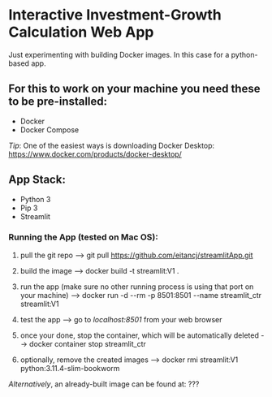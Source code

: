 # Interactive Investment-Growth Calculation Web App 

Just experimenting with building Docker images.
In this case for a python-based app.

## For this to work on your machine you need these to be pre-installed:
- Docker
- Docker Compose

*Tip*: One of the easiest ways is downloading Docker Desktop:
https://www.docker.com/products/docker-desktop/
## App Stack:

- Python 3
- Pip 3
- Streamlit

### Running the App (tested on Mac OS):

1. pull the git repo
--> git pull https://github.com/eitancj/streamlitApp.git

2. build the image
--> docker build -t streamlit:V1 .

3. run the app (make sure no other running process is using that port on your machine)
--> docker run -d --rm -p 8501:8501 --name streamlit_ctr streamlit:V1

4. test the app
--> go to *localhost:8501* from your web browser

5. once your done, stop the container, which will be automatically deleted
--> docker container stop streamlit_ctr

6. optionally, remove the created images
--> docker rmi streamlit:V1 python:3.11.4-slim-bookworm

*Alternatively*, an already-built image can be found at:
???
